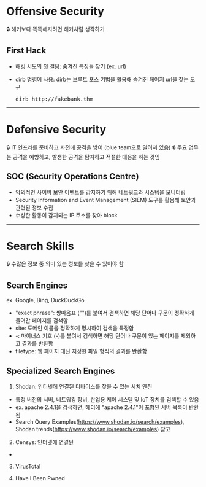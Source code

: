# Offensive Security

🔒 해커보다 똑똑해지려면 해커처럼 생각하기

## First Hack

- 해킹 시도의 첫 걸음: 숨겨진 특징들 찾기 (ex. url)
- dirb 명령어 사용: dirb는 브루트 포스 기법을 활용해 숨겨진 페이지 url을 찾는 도구

  <pre>dirb http://fakebank.thm</pre>

---

# Defensive Security

🔒 IT 인프라를 준비하고 사전에 공격을 방어 (blue team으로 알려져 있음)
🔒 주요 업무는 공격을 예방하고, 발생한 공격을 탐지하고 적절한 대응을 하는 것임

## SOC (Security Operations Centre)

- 악의적인 사이버 보안 이벤트를 감지하기 위해 네트워크와 시스템을 모니터링
- Security Information and Event Management (SIEM) 도구를 활용해 보안과 관련된 정보 수집
- 수상한 활동이 감지되는 IP 주소를 찾아 block

---

# Search Skills

🔒 수많은 정보 중 의미 있는 정보를 찾을 수 있어야 함

## Search Engines

ex. Google, Bing, DuckDuckGo

- "exact phrase": 쌍따옴표 ("")를 붙여서 검색하면 해당 단어나 구문이 정확하게 들어간 페이지를 검색함
- site: 도메인 이름을 정확하게 명시하여 검색을 특정함
- -: 마이너스 기호 (-)를 붙여서 검색하면 해당 단어나 구문이 있는 페이지를 제외하고 결과를 반환함
- filetype: 웹 페이지 대신 지정한 파일 형식의 결과를 반환함

## Specialized Search Engines

1. Shodan: 인터넷에 연결된 디바이스를 찾을 수 있는 서치 엔진

- 특정 버전의 서버, 네트워킹 장비, 산업용 제어 시스템 및 IoT 장치를 검색할 수 있음
- ex. apache 2.4.1을 검색하면, 헤더에 "apache 2.4.1"이 포함된 서버 목록이 반환됨
- Search Query Examples(https://www.shodan.io/search/examples), Shodan trends(https://www.shodan.io/search/examples) 참고

2. Censys: 인터넷에 연결된

- 


3. VirusTotal

4. Have I Been Pwned
